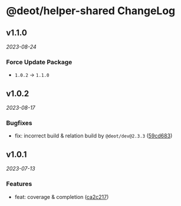 # @deot/helper-shared ChangeLog

## v1.1.0

_2023-08-24_

### Force Update Package

- `1.0.2` -> `1.1.0`

## v1.0.2

_2023-08-17_

### Bugfixes

- fix: incorrect build & relation build by `@deot/dev@2.3.3` ([59cd683](https://github.com/deot/helper/commit/59cd683d73630d99ef8a96ba2f843769c0eafa1d))

## v1.0.1

_2023-07-13_

### Features

- feat: coverage & completion ([ca2c217](https://github.com/deot/helper/commit/ca2c217c2a70490b131d98a242200f40e79671fc))
